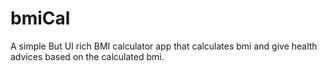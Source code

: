 # bmiCal
A simple But UI rich BMI calculator app that calculates bmi and give health advices based on the calculated bmi.
